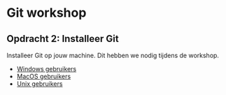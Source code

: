 # Git workshop

## Opdracht 2: Installeer Git

Installeer Git op jouw machine. Dit hebben we nodig tijdens de workshop.

- [Windows gebruikers](https://git-scm.com/download/win)
- [MacOS gebruikers](https://git-scm.com/download/mac)
- [Unix gebruikers](https://git-scm.com/download/linux)

